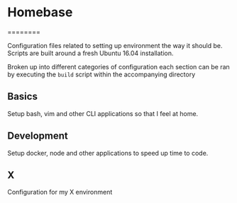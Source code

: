 # Homebase
========

Configuration files related to setting up environment the way it should be.
Scripts are built around a fresh Ubuntu 16.04 installation.

Broken up into different categories of configuration each section can be ran
by executing the `build` script within the accompanying directory

## Basics
Setup bash, vim and other CLI applications so that I feel at home.

## Development
Setup docker, node and other applications to speed up time to code.

## X
Configuration for my X environment
